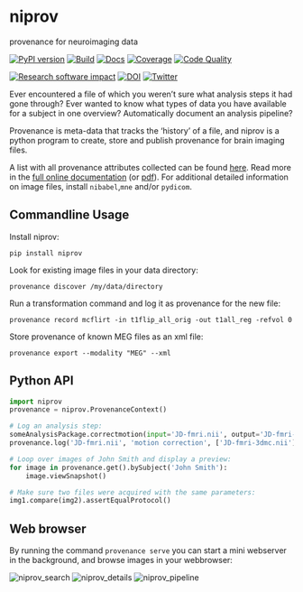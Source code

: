 niprov
======
provenance for neuroimaging data

[![PyPI version](https://badge.fury.io/py/niprov.svg)](http://badge.fury.io/py/niprov)
[![Build](https://travis-ci.org/ilogue/niprov.svg?branch=master)](https://travis-ci.org/ilogue/niprov)
[![Docs](https://readthedocs.org/projects/niprov/badge/?version=latest)](http://niprov.readthedocs.org/)
[![Coverage](https://img.shields.io/coveralls/ilogue/niprov.svg)](https://coveralls.io/r/ilogue/niprov)
[![Code Quality](https://scrutinizer-ci.com/g/ilogue/niprov/badges/quality-score.png?b=master)](https://scrutinizer-ci.com/g/ilogue/niprov/?branch=master)

[![Research software impact](http://depsy.org/api/package/pypi/niprov/badge.svg)](http://depsy.org/package/python/niprov)
[![DOI](https://zenodo.org/badge/doi/10.5281/zenodo.46136.svg)](http://dx.doi.org/10.5281/zenodo.46136)
[![Twitter](https://img.shields.io/twitter/follow/niprovenance.svg?style=social)](https://twitter.com/niprovenance)

Ever encountered a file of which you weren’t sure what analysis steps it had gone through? 
Ever wanted to know what types of data you have available for a subject in one overview? 
Automatically document an analysis pipeline?

Provenance is meta-data that tracks the ‘history’ of a file, and niprov is a python program to create, store and publish provenance for brain imaging files.

A list with all provenance attributes collected can be found [here](http://niprov.readthedocs.org/en/latest/provenance-fields.html).
Read more in the [full online documentation](http://niprov.readthedocs.org/) (or [pdf](https://media.readthedocs.org/pdf/niprov/latest/niprov.pdf)).
For additional detailed information on image files, install `nibabel`,`mne` and/or `pydicom`.



Commandline Usage
-----------------

Install niprov:
```shell
pip install niprov
```

Look for existing image files in your data directory:
```shell
provenance discover /my/data/directory
```

Run a transformation command and log it as provenance for the new file:
```shell
provenance record mcflirt -in t1flip_all_orig -out t1all_reg -refvol 0
```

Store provenance of known MEG files as an xml file:
```shell
provenance export --modality "MEG" --xml
```

Python API
----------

```python
import niprov
provenance = niprov.ProvenanceContext()

# Log an analysis step:
someAnalysisPackage.correctmotion(input='JD-fmri.nii', output='JD-fmri-3dmc.nii')
provenance.log('JD-fmri.nii', 'motion correction', ['JD-fmri-3dmc.nii'])

# Loop over images of John Smith and display a preview:
for image in provenance.get().bySubject('John Smith'):
    image.viewSnapshot() 

# Make sure two files were acquired with the same parameters:
img1.compare(img2).assertEqualProtocol()
```

Web browser
-----------

By running the command `provenance serve` you can start a mini webserver in the
background, and browse images in your webbrowser:

![niprov_search](https://cloud.githubusercontent.com/assets/1508492/16635983/2c4c78fe-438a-11e6-868d-51d26c9956cf.png)
![niprov_details](https://cloud.githubusercontent.com/assets/1508492/16635948/f962ff1c-4389-11e6-958b-59a8fd9de9cd.png)
![niprov_pipeline](https://cloud.githubusercontent.com/assets/1508492/16635949/faa0c8b4-4389-11e6-87ae-87dce26c9973.png)


